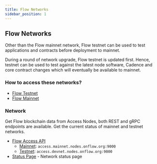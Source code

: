 ```yaml
---
title: Flow Networks
sidebar_position: 1
---
```


## Flow Networks

Other than the Flow mainnet network, Flow testnet can be used to test applications and contracts before deployment to mainnet.

During a round of network upgrade, Flow testnet is updated first. Hence, testnet can be used to test against the latest node software, Cadence and core contract changes which will eventually be available to mainnet.

### How to access these networks?

- [Flow Testnet](./accessing-testnet.md)
- [Flow Mainnet](./accessing-mainnet.md)

### Network
Get Flow blockchain data from Access Nodes, both REST and gRPC endpoints are available. Get the current status of mainnet and testnet networks.

- [Flow Access API](../../architecture/node-ops/nodes/access-api.md)
  - [Mainnet](./accessing-mainnet.md): `access.mainnet.nodes.onflow.org:9000`
  - [Testnet](./accessing-testnet.md): `access.devnet.nodes.onflow.org:9000`
- [Status Page](https://status.onflow.org/) - Network status page

